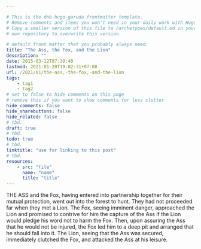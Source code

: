 ```yaml
---

# This is the dnb-hugo-garuda frontmatter template. 
# Remove comments and items you won't need in your daily work with Hugo.
# Copy a smaller version of this file to /archetypes/default.md in your
# own repository to overwrite this version.

# default front matter that you probably always need:
title: "The Ass, the Fox, and the Lion"
description: ""
date: 2015-03-12T07:30:40
lastmod: 2021-01-20T19:02:31+07:00
url: /2021/01/the-ass,-the-fox,-and-the-lion
tags:
    - tag1
    - tag2
# set to false to hide comments on this page
# remove this if you want to show comments for less clutter
hide_comments: false
hide_sharebuttons: false
hide_related: false
# tbd.
draft: true
# tbd.
todo: true
# tbd.
linktitle: "use for linking to this post"
# tbd.
resources:
    - src: "file"
      name: "name"
      title: "title"
---
```

THE ASS and the Fox, having entered into partnership together for their mutual protection, went out into the forest to hunt. They had not proceeded far when they met a Lion. The Fox, seeing imminent danger, approached the Lion and promised to contrive for him the capture of the Ass if the Lion would pledge his word not to harm the Fox. Then, upon assuring the Ass that he would not be injured, the Fox led him to a deep pit and arranged that he should fall into it. The Lion, seeing that the Ass was secured, immediately clutched the Fox, and attacked the Ass at his leisure.


